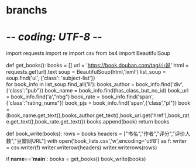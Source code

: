 # branchs
# -*- coding: UTF-8 -*-
import requests
import re
import csv
from bs4 import BeautifulSoup

def get_books():
	books = []
	url = 'https://book.douban.com/tag/小说'
	html = requests.get(url).text
	soup = BeautifulSoup(html,'lxml')
	list_soup = soup.find('ul', {'class': 'subject-list'})	
	for book_info in list_soup.find_all('li'):
		books_author = book_info.find('div',{'class':"pub"})
		book_name = book_info.find(has_class_but_no_id)
		book_url = book_info.find('a',"nbg")
		book_rate = book_info.find('span',{'class':"rating_nums"})
		book_pjs = book_info.find('span',{'class',"pl"})
		book = (book_name.get_text(),books_author.get_text(),book_url.get('href'),book_rate.get_text(),book_rate.get_text())
		books.append(book)
	return books

def book_write(books):
	rows = books
	headers = ["书名","作者","评分","评价人数","豆瓣网URL"]
	with open('book_lists.csv','w',encoding='utf8') as f:
		writer = csv.writer(f)
		writer.writerow(headers)
		writer.writerows(rows)	

if __name__=='__main__':
	books = get_books()
	book_write(books)

